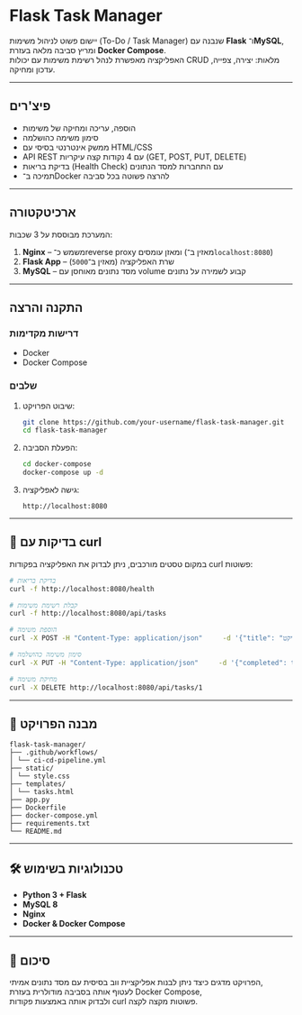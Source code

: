 # Flask Task Manager

יישום פשוט לניהול משימות (To-Do / Task Manager) שנבנה עם **Flask** ו־**MySQL**, ומריץ סביבה מלאה בעזרת **Docker Compose**.  
האפליקציה מאפשרת לנהל רשימת משימות עם יכולות CRUD מלאות: יצירה, צפייה, עדכון ומחיקה.

---

##  פיצ'רים
- הוספה, עריכה ומחיקה של משימות
- סימון משימה כהושלמה
- ממשק אינטרנטי בסיסי עם HTML/CSS
- API REST עם 4 נקודות קצה עיקריות (GET, POST, PUT, DELETE)
- בדיקת בריאות (Health Check) עם התחברות למסד הנתונים
- תמיכה ב־Docker להרצה פשוטה בכל סביבה

---

##  ארכיטקטורה
המערכת מבוססת על 3 שכבות:
1. **Nginx** – משמש כ־reverse proxy ומאזן עומסים (מאזין ב־`localhost:8080`)
2. **Flask App** – שרת האפליקציה (מאזין ב־`5000`)
3. **MySQL** – מסד נתונים מאוחסן עם volume קבוע לשמירה על נתונים

---

## התקנה והרצה

### דרישות מקדימות
- Docker
- Docker Compose

### שלבים
1. שיבוט הפרויקט:
   ```bash
   git clone https://github.com/your-username/flask-task-manager.git
   cd flask-task-manager
   ```

2. הפעלת הסביבה:
   ```bash
   cd docker-compose
   docker-compose up -d
   ```

3. גישה לאפליקציה:
   ```
   http://localhost:8080
   ```

---

## 🧪 בדיקות עם curl
במקום טסטים מורכבים, ניתן לבדוק את האפליקציה בפקודות curl פשוטות:

```bash
# בדיקת בריאות
curl -f http://localhost:8080/health

# קבלת רשימת משימות
curl -f http://localhost:8080/api/tasks

# הוספת משימה
curl -X POST -H "Content-Type: application/json"     -d '{"title": "לסיים פרויקט", "completed": false}'     http://localhost:8080/api/tasks

# סימון משימה כהושלמה
curl -X PUT -H "Content-Type: application/json"     -d '{"completed": true}'     http://localhost:8080/api/tasks/1

# מחיקת משימה
curl -X DELETE http://localhost:8080/api/tasks/1
```

---

## 📂 מבנה הפרויקט
```
flask-task-manager/
├── .github/workflows/
│ └── ci-cd-pipeline.yml
├── static/
│ └── style.css
├── templates/
│ └── tasks.html
├── app.py
├── Dockerfile
├── docker-compose.yml
├── requirements.txt
└── README.md
```

---

## 🛠️ טכנולוגיות בשימוש
- **Python 3 + Flask**
- **MySQL 8**
- **Nginx**
- **Docker & Docker Compose**

---

## 📖 סיכום
הפרויקט מדגים כיצד ניתן לבנות אפליקציית ווב בסיסית עם מסד נתונים אמיתי,  
לעטוף אותה בסביבה מודולרית בעזרת Docker Compose,  
ולבדוק אותה באמצעות פקודות curl פשוטות מקצה לקצה.
